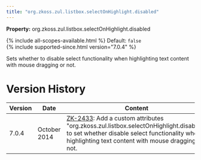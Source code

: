 ```yaml
---
title: "org.zkoss.zul.listbox.selectOnHighlight.disabled"
---
```


**Property:** 
org.zkoss.zul.listbox.selectOnHighlight.disabled

{% include all-scopes-available.html %}
Default: `false`  
{% include supported-since.html version="7.0.4" %}

Sets whether to disable select functionality when highlighting text
content with mouse dragging or not.

# Version History

| Version | Date         | Content                                                                                                                                                                                                                               |
|---------|--------------|---------------------------------------------------------------------------------------------------------------------------------------------------------------------------------------------------------------------------------------|
| 7.0.4   | October 2014 | [ZK-2433](http://tracker.zkoss.org/browse/ZK-2433): Add a custom attributes "org.zkoss.zul.listbox.selectOnHighlight.disabled" to set whether disable select functionality when highlighting text content with mouse dragging or not. |
